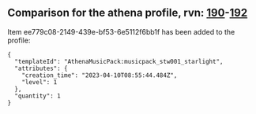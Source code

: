 ## Comparison for the athena profile, rvn: [190](https://github.com/PRO100KatYT/FortniteProfileRevisions/tree/main/profiles/athena/190%20athena.json)-[192](https://github.com/PRO100KatYT/FortniteProfileRevisions/tree/main/profiles/athena/192%20athena.json)

Item ee779c08-2149-439e-bf53-6e5112f6bb1f has been added to the profile:

```
{
  "templateId": "AthenaMusicPack:musicpack_stw001_starlight",
  "attributes": {
    "creation_time": "2023-04-10T08:55:44.484Z",
    "level": 1
  },
  "quantity": 1
}
```

<br><br>
